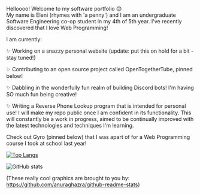 <!--- ![Eleni's Logo](https://github.com/elenirotsides/My-Personal-Website/blob/dev/src/public/ER_logo.png?raw=true) --->

Helloooo! Welcome to my software portfolio :blush:  
My name is Eleni (rhymes with 'a penny') and I am an undergraduate Software Engineering co-op student in my 4th of 5th year. I've recently discovered that I love Web Programming! 

I am currently:

✨ Working on a snazzy personal website (update: put this on hold for a bit - stay tuned!)

✨ Contributing to an open source project called OpenTogetherTube, pinned below!

✨ Dabbling in the wonderfully fun realm of building Discord bots! I'm having SO much fun being creative!

✨ Writing a Reverse Phone Lookup program that is intended for personal use! I will make my repo public once I am confident in its functionality. This will constantly be a work in progress, aimed to be continually improved with the latest technologies and techniques I'm learning. 

Check out Gyro (pinned below) that I was apart of for a Web Programming course I took at school last year!

[![Top Langs](https://github-readme-stats.vercel.app/api/top-langs/?username=elenirotsides&langs_count=5&layout=compact&theme=dracula)](https://github.com/anuraghazra/github-readme-stats)

![GitHub stats](https://github-readme-stats.vercel.app/api?username=elenirotsides&count_private=true&theme=dracula&show_icons=true)  

(These really cool graphics are brought to you by: https://github.com/anuraghazra/github-readme-stats)
